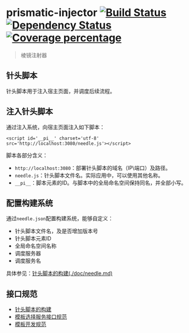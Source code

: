 # prismatic-injector  [![Build Status][travis-image]][travis-url] [![Dependency Status][daviddm-image]][daviddm-url] [![Coverage percentage][coveralls-image]][coveralls-url] #

> 棱镜注射器

## 针头脚本 ##

针头脚本用于注入宿主页面，并调度后续流程。

## 注入针头脚本 ##

通过注入系统，向宿主页面注入如下脚本：

	<script id='__pi__' charset='utf-8' src='http://localhost:3080/needle.js'></script>

脚本各部分含义：

- `http://localhost:3080`：部署针头脚本的域名（IP\端口）及路径。
- `needle.js`：针头脚本文件名。实际应用中，可以使用其他名称。
- `__pi__`：脚本元素的ID。与脚本中的全局命名空间保持同名，并全部小写。

## 配置构建系统 ##

通过`needle.json`配置构建系统，能够自定义：

- 针头脚本文件名，及是否增加版本号
- 针头脚本元素ID
- 全局命名空间名称
- 调度服务器
- 调度服务名

具体参见：[针头脚本的构建(./doc/needle.md)](./doc/needle.md)

## 接口规范 ##

- [针头脚本的构建](./doc/needle.md)
- [模板选择服务接口规范](./doc/opt.md)
- [模板开发规范](./doc/template.md)

[travis-image]: https://travis-ci.org/peigong/prismatic-injector.svg?branch=master
[travis-url]: https://travis-ci.org/peigong/prismatic-injector
[daviddm-image]: https://david-dm.org/peigong/prismatic-injector.svg?theme=shields.io
[daviddm-url]: https://david-dm.org/peigong/prismatic-injector
[coveralls-image]: https://coveralls.io/repos/peigong/prismatic-injector/badge.svg
[coveralls-url]: https://coveralls.io/r/peigong/prismatic-injector
